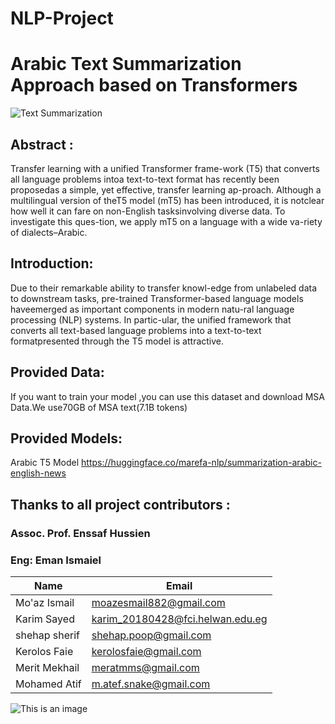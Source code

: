 # NLP-Project

# Arabic Text Summarization Approach based on Transformers

![Text Summarization](https://www.researchgate.net/profile/Hamzeh-Alabool/publication/337653638/figure/fig1/AS:831661906358275@1575295058441/Text-summarization-techniques-4.png)

## Abstract :

Transfer learning with a unified Transformer frame-work (T5) that converts all language problems intoa text-to-text format has recently been proposedas  a  simple,  yet  effective,  transfer  learning  ap-proach.   Although a multilingual version of theT5  model  (mT5)  has  been  introduced,  it  is  notclear how well it can fare on non-English tasksinvolving diverse data.  To investigate this ques-tion, we apply mT5 on a language with a wide va-riety of dialects–Arabic.

## Introduction:

Due to their remarkable ability to transfer knowl-edge from unlabeled data to downstream tasks, pre-trained Transformer-based language models haveemerged as important components in modern natu-ral language processing (NLP) systems. In partic-ular, the unified framework that converts all text-based language problems into a text-to-text formatpresented through the T5 model is attractive.

## Provided Data:

If you want to train your model ,you can use this dataset and download 
MSA Data.We   use70GB   of   MSA   text(7.1B   tokens)   

## Provided Models:

Arabic T5 Model 
https://huggingface.co/marefa-nlp/summarization-arabic-english-news

## Thanks to all project contributors :
### Assoc. Prof. Enssaf Hussien
### Eng: Eman Ismaiel

| Name  | Email |
| ------------- | ------------- |
| Mo'az Ismail | moazesmail882@gmail.com |
| Karim Sayed  | karim_20180428@fci.helwan.edu.eg |
| shehap sherif | shehap.poop@gmail.com |
| Kerolos Faie  | kerolosfaie@gmail.com |
| Merit Mekhail  | meratmms@gmail.com  |
| Mohamed Atif  | m.atef.snake@gmail.com  |



![This is an image](https://myoctocat.com/assets/images/base-octocat.svg)


